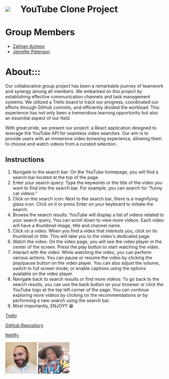 # <span style="display:flex; align-items:center;"><img src="https://www.freeiconspng.com/uploads/hd-youtube-logo-png-transparent-background-20.png" style="width:5vw; margin:0; padding:0;"/> YouTube Clone Project

<p>
<h1>Group Members</h1>
<ul>

<li><a href="https://github.com/zalazimovr">Zalman Azimov</a></li>
<li><a href="https://github.com/JenniferPeterson1203">Jennifer Peterson</a></li>

</ul>
</p>

# About:::

<p>
Our collaborative group project has been a remarkable journey of teamwork and synergy among all members. We embarked on this project by establishing effective communication channels and task management systems. We utilized a Trello board to track our progress, coordinated our efforts through GitHub commits, and efficiently divided the workload. This experience has not only been a tremendous learning opportunity but also an essential aspect of our field.

With great pride, we present our project: a React application designed to leverage the YouTube API for seamless video searches. Our aim is to provide users with an immersive video browsing experience, allowing them to choose and watch videos from a curated selection.

</p>

## Instructions

<ol>
<li>
 Navigate to the search bar: On the YouTube homepage, you will find a search bar located at the top of the page.
</li>
<li>Enter your search query: Type the keywords or the title of the video you want to find into the search bar. For example, you can search for "funny cat videos."</li>
<li>Click on the search icon: Next to the search bar, there is a magnifying glass icon. Click on it or press Enter on your keyboard to initiate the search.</li>
<li>Browse the search results: YouTube will display a list of videos related to your search query. You can scroll down to view more videos. Each video will have a thumbnail image, title and channel name.</li>
<li>Click on a video: When you find a video that interests you, click on its thumbnail or title. This will take you to the video's dedicated page.</li>
<li>Watch the video: On the video page, you will see the video player in the center of the screen. Press the play button to start watching the video.</li>
<li>Interact with the video: While watching the video, you can perform various actions. You can pause or resume the video by clicking the play/pause button on the video player. You can also adjust the volume, switch to full screen mode, or enable captions using the options available on the video player.</li>
<li>Navigate back to search results or find more videos: To go back to the search results, you can use the back button on your browser or click the YouTube logo at the top left corner of the page. You can continue exploring more videos by clicking on the recommendations or by performing a new search using the search bar.</li>
<li>Most importantly, ENJOY!! 😁</li>
</ol>

<a href="https://trello.com/b/ZbMUafvG">Trello</a>

<a href="https://zalazimov.github.io/project-youtube-clone/">GitHub Repository</a>

<a href="https://jenn-and-zalman-youtube.netlify.app/">Netlify</a>

<img src="src/Components/About/images/zalman.jpg" width="100" height="100"/>
<img src="src/Components/About/images/Jennifer.jpg" width="100" height="100">
